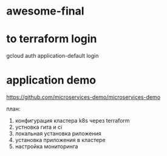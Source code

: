 # awesome-final

# to terraform login
gcloud auth application-default login

# application demo

https://github.com/microservices-demo/microservices-demo


план:

1) конфигурация кластера k8s через terraform
2) устновка гита и ci
3) локальная установка риложения
4) установка приложения в кластере
5) настройка мониторинга
